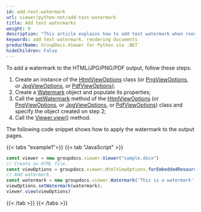 ```yaml
---
id: add-text-watermark
url: viewer/python-net/add-text-watermark
title: Add text watermarks
weight: 9
description: "This article explains how to add text watermark when rendering documents with GroupDocs.Viewer within your Python applications."
keywords: add text watermark, rendering documents
productName: GroupDocs.Viewer for Python via .NET
hideChildren: False
---
```

To add a watermark to the HTML/JPG/PNG/PDF output, follow these steps:

1. Create an instance of the [HtmlViewOptions](#) class (or [PngViewOptions](#), or [JpgViewOptions](#), or [PdfViewOptions](#));
2. Create a [Watermark](#) object and populate its properties;
3. Call the [setWatermark](#) method of the [HtmlViewOptions](#) (or [PngViewOptions](#), or [JpgViewOptions](#), or [PdfViewOptions](#)) class and specify the object created on step 2;
4. Call the [Viewer.view()](#) method.

The following code snippet shows how to apply the watermark to the output pages.

{{< tabs "example1">}}
{{< tab "JavaScript" >}}
```js
const viewer = new groupdocs.viewer.Viewer("sample.docx")
// Create an HTML file.
const viewOptions = groupdocs.viewer.HtmlViewOptions.forEmbeddedResources(output-watermark.html)
// Add watermark.
const watermark = new groupdocs.viewer.Watermark('This is a watermark')
viewOptions.setWatermark(watermark);
viewer.view(viewOptions)
```
{{< /tab >}}
{{< /tabs >}}